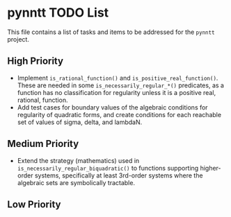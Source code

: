 # pynntt TODO List

This file contains a list of tasks and items to be addressed for the `pynntt` project.

## High Priority

*   Implement `is_rational_function()` and `is_positive_real_function()`. These are needed in some `is_necessarily_regular_*()` predicates, as a function has no classification for regularity unless it is a positive real, rational, function.
*   Add test cases for boundary values of the algebraic conditions for regularity of quadratic forms, and create conditions for each reachable set of values of sigma, delta, and lambdaN.

## Medium Priority

*   Extend the strategy (mathematics) used in `is_necessarily_regular_biquadratic()` to functions supporting higher-order systems, specifically at least 3rd-order systems where the algebraic sets are symbolically tractable.

## Low Priority


